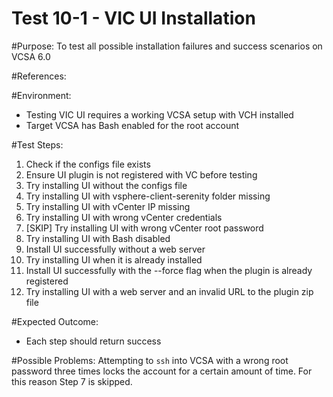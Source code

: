 Test 10-1 - VIC UI Installation
======

#Purpose:
To test all possible installation failures and success scenarios on VCSA 6.0

#References:

#Environment:
* Testing VIC UI requires a working VCSA setup with VCH installed
* Target VCSA has Bash enabled for the root account

#Test Steps:
1. Check if the configs file exists
2. Ensure UI plugin is not registered with VC before testing
3. Try installing UI without the configs file
4. Try installing UI with vsphere-client-serenity folder missing
5. Try installing UI with vCenter IP missing
6. Try installing UI with wrong vCenter credentials
7. [SKIP] Try installing UI with wrong vCenter root password
8. Try installing UI with Bash disabled
9. Install UI successfully without a web server
10. Try installing UI when it is already installed
11. Install UI successfully with the --force flag when the plugin is already registered
12. Try installing UI with a web server and an invalid URL to the plugin zip file

#Expected Outcome:
* Each step should return success

#Possible Problems:
Attempting to `ssh` into VCSA with a wrong root password three times locks the account for a certain amount of time. For this reason Step 7 is skipped.
